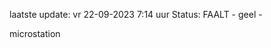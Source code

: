 laatste update: 
vr 22-09-2023  7:14   uur 
Status: FAALT - geel - 
<div class="service Y">microstation</div>